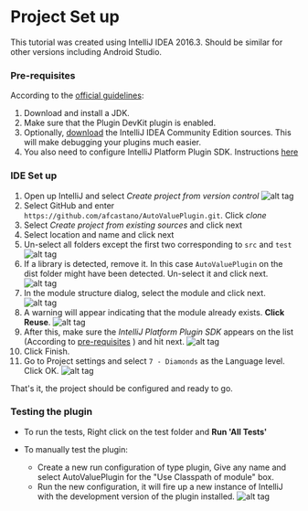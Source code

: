 # Project Set up
This tutorial was created using IntelliJ IDEA 2016.3. Should be similar for other versions including Android Studio.

### Pre-requisites
According to the [official guidelines](https://www.jetbrains.com/help/idea/2016.3/plugin-development-guidelines.html#d1348165e8):

1. Download and install a JDK.
2. Make sure that the Plugin DevKit plugin is enabled.
3. Optionally, [download](http://www.jetbrains.org/display/IJOS/Download) the IntelliJ IDEA Community Edition sources. This will make debugging your plugins much easier.
4. You also need to configure IntelliJ Platform Plugin SDK. Instructions [here](https://www.jetbrains.com/help/idea/2016.3/configuring-intellij-platform-plugin-sdk.html)

### IDE Set up

1. Open up IntelliJ and select *Create project from version control*
![alt tag](https://raw.githubusercontent.com/afcastano/AutoValuePlugin/master/docs/img/GitHub.png)
2. Select GitHub and enter `https://github.com/afcastano/AutoValuePlugin.git`. Click *clone*
3. Select *Create project from existing sources* and click next
4. Select location and name and click next
5. Un-select all folders except the first two corresponding to `src` and `test`
![alt tag](https://raw.githubusercontent.com/afcastano/AutoValuePlugin/master/docs/img/ModuleFolders.png)
6. If a library is detected, remove it. In this case `AutoValuePlugin` on the dist folder might have been detected. Un-select it and click next.
![alt tag](https://raw.githubusercontent.com/afcastano/AutoValuePlugin/master/docs/img/Library.png)
7. In the module structure dialog, select the module and click next.
![alt tag](https://raw.githubusercontent.com/afcastano/AutoValuePlugin/master/docs/img/DefaultModule.png)
8. A warning will appear indicating that the module already exists. **Click Reuse**.
![alt tag](https://raw.githubusercontent.com/afcastano/AutoValuePlugin/master/docs/img/UseExisting.png)
9. After this, make sure the *IntelliJ Platform Plugin SDK* appears on the list (According to [pre-requisites](#pre-requisites) ) and hit next.
![alt tag](https://raw.githubusercontent.com/afcastano/AutoValuePlugin/master/docs/img/ConfigureSDK.png)
10. Click Finish.
11. Go to Project settings and select `7 - Diamonds` as the Language level. Click OK.
![alt tag](https://raw.githubusercontent.com/afcastano/AutoValuePlugin/master/docs/img/Java7.png)

That's it, the project should be configured and ready to go.

### Testing the plugin
- To run the tests, Right click on the test folder and **Run 'All Tests'**

- To manually test the plugin:
  * Create a new run configuration of type plugin, Give any name and select AutoValuePlugin for the "Use Classpath of module" box.
  * Run the new configuration, it will fire up a new instance of IntelliJ with the development version of the plugin installed.
![alt tag](https://raw.githubusercontent.com/afcastano/AutoValuePlugin/master/docs/img/Run.png)
